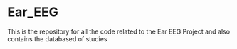 # Ear_EEG
This is the repository for all the code related to the Ear EEG Project and also contains the databased of studies
